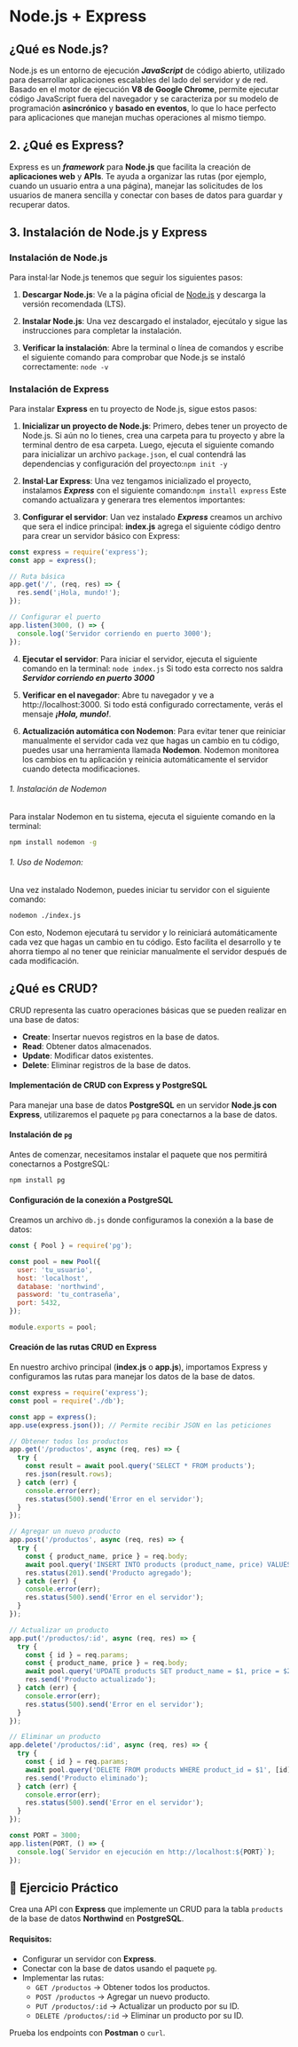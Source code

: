 
# Node.js + Express

## ¿Qué es Node.js?

Node.js es un entorno de ejecución _**JavaScript**_ de código abierto, utilizado para desarrollar aplicaciones escalables del lado del servidor y de red. Basado en el motor de ejecución **V8 de Google Chrome**, permite ejecutar código JavaScript fuera del navegador y se caracteriza por su modelo de programación **asincrónico** y **basado en eventos**, lo que lo hace perfecto para aplicaciones que manejan muchas operaciones al mismo tiempo.


## 2. ¿Qué es Express?

Express es un _**framework**_ para **Node.js** que facilita la creación de **aplicaciones web** y **APIs**. Te ayuda a organizar las rutas (por ejemplo, cuando un usuario entra a una página), manejar las solicitudes de los usuarios de manera sencilla y conectar con bases de datos para guardar y recuperar datos.

## 3. Instalación de Node.js y Express

### Instalación de Node.js

Para instal·lar Node.js tenemos que seguir los siguientes pasos:

1. **Descargar Node.js**: Ve a la página oficial de [Node.js](https://nodejs.org/) y descarga la versión recomendada (LTS).
   
2. **Instalar Node.js**: Una vez descargado el instalador, ejecútalo y sigue las instrucciones para completar la instalación.

3. **Verificar la instalación**: Abre la terminal o línea de comandos y escribe el siguiente comando para comprobar que Node.js se instaló correctamente:
`node -v`

### Instalación de Express

Para instalar **Express** en tu proyecto de Node.js, sigue estos pasos:

1. **Inicializar un proyecto de Node.js**: 
Primero, debes tener un proyecto de Node.js. Si aún no lo tienes, crea una carpeta para tu proyecto y abre la terminal dentro de esa carpeta. Luego, ejecuta el siguiente comando para inicializar un archivo `package.json`, el cual contendrá las dependencias y configuración del proyecto:`npm init -y`

2. **Instal·Lar Express**: 
Una vez tengamos inicializado el proyecto, instalamos _**Express**_ con el siguiente comando:`npm install express`
Este comando actualizara y generara tres elementos importantes:

3. **Configurar el servidor**: 
Uan vez instalado _**Express**_ creamos un archivo que sera el indice principal: **index.js** agrega el siguiente código dentro para crear un servidor básico con Express:

```javascript
const express = require('express');
const app = express();

// Ruta básica
app.get('/', (req, res) => {
  res.send('¡Hola, mundo!');
});

// Configurar el puerto
app.listen(3000, () => {
  console.log('Servidor corriendo en puerto 3000');
});
```

4. **Ejecutar el servidor**: Para iniciar el servidor, ejecuta el siguiente comando en la terminal: `node index.js`
Si todo esta correcto nos saldra _**Servidor corriendo en puerto 3000**_

5. **Verificar en el navegador**: Abre tu navegador y ve a http://localhost:3000. Si todo está configurado correctamente, verás el mensaje _**¡Hola, mundo!**_.
6. **Actualización automática con Nodemon**: Para evitar tener que reiniciar manualmente el servidor cada vez que hagas un cambio en tu código, puedes usar una herramienta llamada **Nodemon**. Nodemon monitorea los cambios en tu aplicación y reinicia automáticamente el servidor cuando detecta modificaciones.

###### 1. Instalación de Nodemon

Para instalar Nodemon en tu sistema, ejecuta el siguiente comando en la terminal:
```bash
npm install nodemon -g
```
###### 1. Uso de Nodemon: 
Una vez instalado Nodemon, puedes iniciar tu servidor con el siguiente comando:
```bash
nodemon ./index.js
```

Con esto, Nodemon ejecutará tu servidor y lo reiniciará automáticamente cada vez que hagas un cambio en tu código. 
Esto facilita el desarrollo y te ahorra tiempo al no tener que reiniciar manualmente el servidor después de cada modificación.

## ¿Qué es CRUD?

CRUD representa las cuatro operaciones básicas que se pueden realizar en una base de datos:

- **Create**: Insertar nuevos registros en la base de datos.
- **Read**: Obtener datos almacenados.
- **Update**: Modificar datos existentes.
- **Delete**: Eliminar registros de la base de datos.

#### Implementación de CRUD con Express y PostgreSQL

Para manejar una base de datos **PostgreSQL** en un servidor **Node.js con Express**, utilizaremos el paquete `pg` para conectarnos a la base de datos.

#### Instalación de `pg`  

Antes de comenzar, necesitamos instalar el paquete que nos permitirá conectarnos a PostgreSQL:  

```sh
npm install pg
```
#### Configuración de la conexión a PostgreSQL

Creamos un archivo `db.js` donde configuramos la conexión a la base de datos:
```javascript
const { Pool } = require('pg');

const pool = new Pool({
  user: 'tu_usuario',
  host: 'localhost',
  database: 'northwind',
  password: 'tu_contraseña',
  port: 5432,
});

module.exports = pool;
```

#### Creación de las rutas CRUD en Express

En nuestro archivo principal (**index.js** o **app.js**), importamos Express y configuramos las rutas para manejar los datos de la base de datos.

```javascript
const express = require('express');
const pool = require('./db');

const app = express();
app.use(express.json()); // Permite recibir JSON en las peticiones

// Obtener todos los productos
app.get('/productos', async (req, res) => {
  try {
    const result = await pool.query('SELECT * FROM products');
    res.json(result.rows);
  } catch (err) {
    console.error(err);
    res.status(500).send('Error en el servidor');
  }
});
```
```javascript
// Agregar un nuevo producto
app.post('/productos', async (req, res) => {
  try {
    const { product_name, price } = req.body;
    await pool.query('INSERT INTO products (product_name, price) VALUES ($1, $2)', [product_name, price]);
    res.status(201).send('Producto agregado');
  } catch (err) {
    console.error(err);
    res.status(500).send('Error en el servidor');
  }
});
```
```javascript
// Actualizar un producto
app.put('/productos/:id', async (req, res) => {
  try {
    const { id } = req.params;
    const { product_name, price } = req.body;
    await pool.query('UPDATE products SET product_name = $1, price = $2 WHERE product_id = $3', [product_name, price, id]);
    res.send('Producto actualizado');
  } catch (err) {
    console.error(err);
    res.status(500).send('Error en el servidor');
  }
});
```
```javascript
// Eliminar un producto
app.delete('/productos/:id', async (req, res) => {
  try {
    const { id } = req.params;
    await pool.query('DELETE FROM products WHERE product_id = $1', [id]);
    res.send('Producto eliminado');
  } catch (err) {
    console.error(err);
    res.status(500).send('Error en el servidor');
  }
});

const PORT = 3000;
app.listen(PORT, () => {
  console.log(`Servidor en ejecución en http://localhost:${PORT}`);
});
```

## 📝 Ejercicio Práctico  

Crea una API con **Express** que implemente un CRUD para la tabla `products` de la base de datos **Northwind** en **PostgreSQL**.  

#### Requisitos:  
- Configurar un servidor con **Express**.  
- Conectar con la base de datos usando el paquete `pg`.  
- Implementar las rutas:  
  - `GET /productos` → Obtener todos los productos.  
  - `POST /productos` → Agregar un nuevo producto.  
  - `PUT /productos/:id` → Actualizar un producto por su ID.  
  - `DELETE /productos/:id` → Eliminar un producto por su ID.  

Prueba los endpoints con **Postman** o `curl`. 


